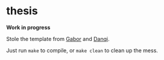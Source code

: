 # thesis

**Work in progress**

Stole the template from [Gabor](https://github.com/gangeli/thesis) and [Danqi](https://github.com/danqi/thesis).

Just run `make` to compile, or `make clean` to clean up the mess.
